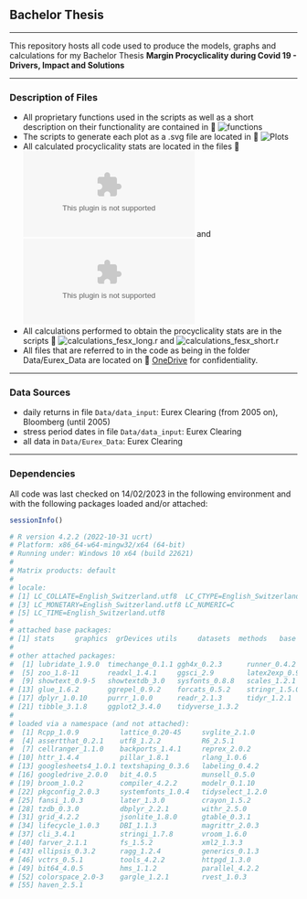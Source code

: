 ## Bachelor Thesis

---

This repository hosts all code used to produce the models, graphs and calculations for my Bachelor Thesis **Margin Procyclicality during Covid 19 - Drivers, Impact and Solutions**

---

### Description of Files

- All proprietary functions used in the scripts as well as a short description on their functionality are contained in :link: ![*functions*](functions.r)
- The scripts to generate each plot as a .svg file are located in :link: ![*Plots*](Plots/)
- All calculated procyclicality stats are located in the files :link: ![*calculations_fesx_long.csv*](Data/calculations_fesx_long.csv) and ![*calculations_fesx_short.csv*](Data/calculations_fesx_short.csv)
- All calculations performed to obtain the procyclicality stats are in the scripts :link: ![*calculations_fesx_long.r*](calculations_fesx_long.r) and ![*calculations_fesx_short.r*](calculations_fesx_short.r)
- All files that are referred to in the code as being in the folder Data/Eurex_Data are located on  :link: <a href="https://1drv.ms/u/s!AoQRAZtdS9u4iZYwkNuHxv9e582O_g?e=1WXJlr.com" target="_blank">OneDrive</a> for confidentiality.

---

### Data Sources

- daily returns in file `Data/data_input`: Eurex Clearing (from 2005 on), Bloomberg (until 2005)
- stress period dates in file `Data/data_input`: Eurex Clearing
- all data in `Data/Eurex_Data`: Eurex Clearing

---

### Dependencies

All code was last checked on 14/02/2023 in the following environment and with the following packages loaded and/or attached:

```r
sessionInfo()

# R version 4.2.2 (2022-10-31 ucrt)
# Platform: x86_64-w64-mingw32/x64 (64-bit)
# Running under: Windows 10 x64 (build 22621)
# 
# Matrix products: default
# 
# locale:
# [1] LC_COLLATE=English_Switzerland.utf8  LC_CTYPE=English_Switzerland.utf8   
# [3] LC_MONETARY=English_Switzerland.utf8 LC_NUMERIC=C
# [5] LC_TIME=English_Switzerland.utf8
# 
# attached base packages:
# [1] stats     graphics  grDevices utils     datasets  methods   base
# 
# other attached packages:
#  [1] lubridate_1.9.0  timechange_0.1.1 ggh4x_0.2.3      runner_0.4.2    
#  [5] zoo_1.8-11       readxl_1.4.1     ggsci_2.9        latex2exp_0.9.6
#  [9] showtext_0.9-5   showtextdb_3.0   sysfonts_0.8.8   scales_1.2.1
# [13] glue_1.6.2       ggrepel_0.9.2    forcats_0.5.2    stringr_1.5.0
# [17] dplyr_1.0.10     purrr_1.0.0      readr_2.1.3      tidyr_1.2.1
# [21] tibble_3.1.8     ggplot2_3.4.0    tidyverse_1.3.2 
# 
# loaded via a namespace (and not attached):
#  [1] Rcpp_1.0.9          lattice_0.20-45     svglite_2.1.0
#  [4] assertthat_0.2.1    utf8_1.2.2          R6_2.5.1
#  [7] cellranger_1.1.0    backports_1.4.1     reprex_2.0.2
# [10] httr_1.4.4          pillar_1.8.1        rlang_1.0.6        
# [13] googlesheets4_1.0.1 textshaping_0.3.6   labeling_0.4.2
# [16] googledrive_2.0.0   bit_4.0.5           munsell_0.5.0
# [19] broom_1.0.2         compiler_4.2.2      modelr_0.1.10
# [22] pkgconfig_2.0.3     systemfonts_1.0.4   tidyselect_1.2.0
# [25] fansi_1.0.3         later_1.3.0         crayon_1.5.2       
# [28] tzdb_0.3.0          dbplyr_2.2.1        withr_2.5.0
# [31] grid_4.2.2          jsonlite_1.8.0      gtable_0.3.1
# [34] lifecycle_1.0.3     DBI_1.1.3           magrittr_2.0.3
# [37] cli_3.4.1           stringi_1.7.8       vroom_1.6.0
# [40] farver_2.1.1        fs_1.5.2            xml2_1.3.3
# [43] ellipsis_0.3.2      ragg_1.2.4          generics_0.1.3     
# [46] vctrs_0.5.1         tools_4.2.2         httpgd_1.3.0
# [49] bit64_4.0.5         hms_1.1.2           parallel_4.2.2
# [52] colorspace_2.0-3    gargle_1.2.1        rvest_1.0.3
# [55] haven_2.5.1
```
